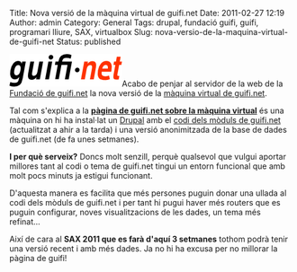 Title: Nova versió de la màquina virtual de guifi.net
Date: 2011-02-27 12:19
Author: admin
Category: General
Tags: drupal, fundació guifi, guifi, programari lliure, SAX, virtualbox
Slug: nova-versio-de-la-maquina-virtual-de-guifi-net
Status: published

[<img src="./wp-content/uploads/2007/10/logo-guifi.png" title="logo guifi" class="alignright size-full wp-image-220" width="200" height="58" />](./wp-content/uploads/2007/10/logo-guifi.png)Acabo de penjar al servidor de la web de la [Fundació de guifi.net](http://fundacio.guifi.net "Pàgina web de la fundació guifi.net") la nova versió de la [màquina virtual de guifi.net](http://fundacio.guifi.net/guifi.vdi.zip "Màquina virtual feta amb VirtualBox de guifi.net").

Tal com s'explica a la **[pàgina de guifi.net sobre la màquina virtual](http://guifi.net/guifi_vm "Pàgina de guifi on s'explica com funciona i què és la màquina virtual de guifi")** és una màquina on hi ha instal·lat un [Drupal](http://drupal.org/ "Pàgina web del CMS Drupal") amb el [codi dels mòduls de guifi.net](https://projectes.lafarga.cat/projects/guifi/scm "Pàgina on s'explica com obtenir el codi de guifi.net") (actualitzat a ahir a la tarda) i una versió anonimitzada de la base de dades de guifi.net (de fa unes setmanes).

**I per què serveix?** Doncs molt senzill, perquè qualsevol que vulgui aportar millores tant al codi o tema de guifi.net tingui un entorn funcional que amb molt pocs minuts ja estigui funcionant.

D'aquesta manera es facilita que més persones puguin donar una ullada al codi dels mòduls de guifi.net i per tant hi pugui haver més routers que es puguin configurar, noves visualitzacions de les dades, un tema més refinat...

Així de cara al **SAX 2011 que es farà d'aquí 3 setmanes** tothom podrà tenir una versió recent i amb més dades. Ja no hi ha excusa per no millorar la pàgina de guifi!
